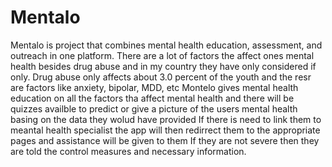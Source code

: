 # Mentalo
  Mentalo is  project that combines mental health education, assessment, and outreach in one platform.
  There are a lot of factors the affect ones mental health besides drug abuse and in my country they have only considered if only.
  Drug abuse only affects about 3.0 percent of the youth and the resr are factors like anxiety, bipolar, MDD, etc
  Montelo gives mental health education on all the factors tha affect mental health and there will be quizzes availble to predict or give a picture of the users mental health basing on the data they wolud have provided
  If there is need to link them to meantal health specialist the app will then redirrect them to the appropriate pages and assistance will be given to them
  If they are not severe then they are told the control measures and necessary information.
